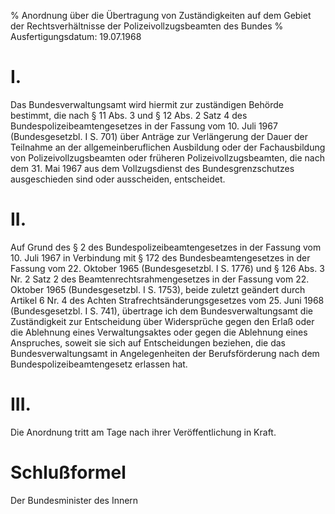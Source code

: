 % Anordnung über die Übertragung von Zuständigkeiten auf dem Gebiet der Rechtsverhältnisse der Polizeivollzugsbeamten des Bundes
% Ausfertigungsdatum: 19.07.1968
 
# I.

Das Bundesverwaltungsamt wird hiermit zur zuständigen Behörde bestimmt, die nach § 11 Abs. 3 und § 12 Abs. 2 Satz 4 des Bundespolizeibeamtengesetzes in der Fassung vom 10. Juli 1967 (Bundesgesetzbl. I S. 701) über Anträge zur Verlängerung der Dauer der Teilnahme an der allgemeinberuflichen Ausbildung oder der Fachausbildung von Polizeivollzugsbeamten oder früheren Polizeivollzugsbeamten, die nach dem 31. Mai 1967 aus dem Vollzugsdienst des Bundesgrenzschutzes ausgeschieden sind oder ausscheiden, entscheidet.

# II.

Auf Grund des § 2 des Bundespolizeibeamtengesetzes in der Fassung vom 10. Juli 1967 in Verbindung mit § 172 des Bundesbeamtengesetzes in der Fassung vom 22. Oktober 1965 (Bundesgesetzbl. I S. 1776) und § 126 Abs. 3 Nr. 2 Satz 2 des Beamtenrechtsrahmengesetzes in der Fassung vom 22. Oktober 1965 (Bundesgesetzbl. I S. 1753), beide zuletzt geändert durch Artikel 6 Nr. 4 des Achten Strafrechtsänderungsgesetzes vom 25. Juni 1968 (Bundesgesetzbl. I S. 741), übertrage ich dem Bundesverwaltungsamt die Zuständigkeit zur Entscheidung über Widersprüche gegen den Erlaß oder die Ablehnung eines Verwaltungsaktes oder gegen die Ablehnung eines Anspruches, soweit sie sich auf Entscheidungen beziehen, die das Bundesverwaltungsamt in Angelegenheiten der Berufsförderung nach dem Bundespolizeibeamtengesetz erlassen hat.

# III.

Die Anordnung tritt am Tage nach ihrer Veröffentlichung in Kraft.

# Schlußformel

Der Bundesminister des Innern
